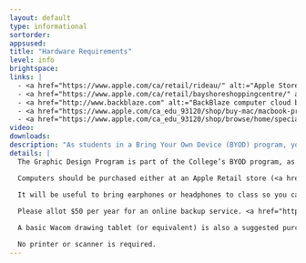 ```yaml
---
layout: default
type: informational
sortorder: 
appsused:
title: "Hardware Requirements"
level: info
brightspace: 
links: |
  - <a href="https://www.apple.com/ca/retail/rideau/" alt:="Apple Store Rideau" target="_blank">Apple Store Rideau</a>
  - <a href="https://www.apple.com/ca/retail/bayshoreshoppingcentre/" alt:="Apple Store Bayshore" target="_blank">Apple Store Bayshore</a>
  - <a href="http://www.backblaze.com" alt:="BackBlaze computer cloud backup." target="_blank">Backblaze</a>
  - <a href="https://www.apple.com/ca_edu_93120/shop/buy-mac/macbook-pro" alt:="Apple Store for Education" target="_blank">Apple’s Online Education Store</a>
  - <a href="https://www.apple.com/ca_edu_93120/shop/browse/home/specialdeals" alt:="Refurbished Apple Store for Education" target="_blank">Apple Refurbished Store</a>
video: 
downloads: 
description: "As students in a Bring Your Own Device (BYOD) program, you'll need to come to class with approved hardware. This is what you'll need and when."
details: |
  The Graphic Design Program is part of the College’s BYOD program, as such a Macintosh laptop is mandatory equipment. The base model 15” MacBook Pro is the minimum required equipment. The 13" laptops are too small for doing graphic design work. You need to come to each class equipped with a mouse and a mouse pad of your choice. If you purchase a new MacBook Pro, Apple’s AppleCare warranty is a good idea, though not mandatory.

  Computers should be purchased either at an Apple Retail store (<a href="https://www.apple.com/ca/retail/rideau/" alt:="Apple Store Rideau" target="_blank">Rideau Centre</a> or <a href="https://www.apple.com/ca/retail/bayshoreshoppingcentre/" alt:="Apple Store Bayshore" target="_blank">Bayshore</a>) or at <a href="https://www.apple.com/ca_edu_93120/shop/buy-mac/macbook-pro" alt:="Apple Store for Education" target="_blank">Apple’s online education store</a> to take advantage of their educational discount of 6 to 10 percent. You can also purchase a refurbished MacBook Pro from the <a href="https://www.apple.com/ca_edu_93120/shop/browse/home/specialdeals" alt:="Refurbished Apple Store for Education" target="_blank">Apple online store</a>.

  It will be useful to bring earphones or headphones to class so you can listen to video tutorials, if needed. Keep them in your bag.
  
  Please allot $50 per year for an online backup service. <a href="http://www.backblaze.com" alt:="BackBlaze computer cloud backup." target="_blank">BackBlaze</a> is a good one.  Alternatively, you can purchase an external desktop hard drive at approximately $100. Any USB 3 unit at 2TB or above is sufficient. One of the two choices is mandatory.

  A basic Wacom drawing tablet (or equivalent) is also a suggested purchase, but not required. Approximate cost is $100.

  No printer or scanner is required.
---
```

